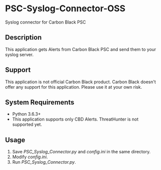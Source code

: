 # PSC-Syslog-Connector-OSS
Syslog connector for Carbon Black PSC

## Description
This application gets Alerts from Carbon Black PSC and send them to your syslog server.

## Support
This application is not official Carbon Black product. Carbon Black doesn't offer any support for this application. Please use it at your own risk.

## System Requirements
* Python 3.6.3+  
* This application supports only CBD Alerts. ThreatHunter is not supported yet. 

## Usage
1. Save *PSC_Syslog_Connector.py* and *config.ini* in the same directory.  
2. Modify *config.ini*.  
3. Run *PSC_Syslog_Connector.py*.  

